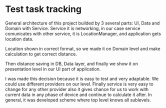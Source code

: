 # Test task tracking
General architecture of this project builded by 3 several parts: UI, Data and Domain with Service. 
Service it is networking,  in our case service comunicates with other service, it is LocationManager, and application gets location data. 

Location shown in correct format, so we made it on Domain level and make calculation to get correct distance. 

Then distance saving in DB, Data layer, and finally we show it on presentation level in our UI part of application. 

I was made this decision because it is easy to test and very adaptable. We could use different providers on our level. Finally service is very easy to change for any other provider also it gives chance for us to work with current data in any phase of device and continue to calculate it after.
In general, it was developed scheme where top level knows all sublevels.
